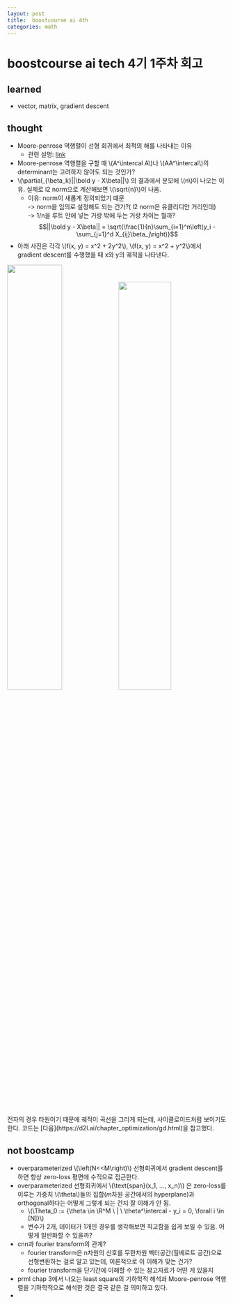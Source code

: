 ```yaml
---
layout: post
title:  boostcourse ai 4th
categories: math
---
```


# boostcourse ai tech 4기 1주차 회고
## learned
 - vector, matrix, gradient descent

## thought
 - Moore-penrose 역행렬이 선형 회귀에서 최적의 해를 나타내는 이유
   - 관련 설명: [link](https://angeloyeo.github.io/2020/11/11/pseudo_inverse.html)
 - Moore-penrose 역행렬을 구할 때 \\(A^\intercal A\\)나 \\(AA^\intercal\\)의 determinant는 고려하지 않아도 되는 것인가?
 - \\(\partial_{\beta_k}||\bold y - X\beta||\\) 의 결과에서 분모에 \\(n\\)이 나오는 이유. 실제로 l2 norm으로 계산해보면 \\(\sqrt{n}\\)이 나옴. 
   - 이유: norm이 새롭게 정의되었기 떄문  
     -> norm을 임의로 설정해도 되는 건가?( l2 norm은 유클리디안 거리인데)  
     -> 1/n을 루트 안에 넣는 거랑 밖에 두는 거랑 차이는 뭘까?
  $$||\bold y - X\beta|| = \sqrt{\frac{1}{n}\sum_{i=1}^n\left(y_i - \sum_{j=1}^d X_{ij}\beta_j\right)}$$
  - 아래 사진은 각각 \\(f(x, y) = x^2 + 2y^2\\), \\(f(x, y) = x^2 + y^2\\)에서 gradient descent를 수행했을 때 x와 y의 궤적을 나타낸다.  
  <img src="https://user-images.githubusercontent.com/47550287/191882708-0db9fced-fe8c-43d5-88d1-7b854040d717.png" width="50%">
  <img src="https://user-images.githubusercontent.com/47550287/191882948-0148765a-524b-4f3c-94d6-0483c83d4d57.png" width="49%">  
  전자의 경우 타원이기 때문에 궤적이 곡선을 그리게 되는데, 사이클로이드처럼 보이기도 한다. 코드는 [다음](https://d2l.ai/chapter_optimization/gd.html)을 참고했다.

## not boostcamp
 - overparameterized \\(\left(N<<M\right)\\) 선형회귀에서 gradient descent를 하면 항상 zero-loss 평면에 수직으로 접근한다.
 - overparameterized 선형회귀에서 \\(\text{span}(x_1, ..., x_n)\\) 은 zero-loss를 이루는 가중치 \\(\theta\\)들의 집합($m$차원 공간에서의 hyperplane)과 orthogonal하다는 어떻게 그렇게 되는 건지 잘 이해가 안 됨.
   - \\(\Theta_0 := \{\theta \in \R^M \ | \ \theta^\intercal - y_i = 0, \forall i \in [N]\}\\)
   - 변수가 2개, 데이터가 1개인 경우를 생각해보면 직교함을 쉽게 보일 수 있음. 어떻게 일반화할 수 있을까?
 - cnn과 fourier transform의 관계?
   - fourier transform은 n차원의 신호를 무한차원 벡터공간(힐베르트 공간)으로 선형변환하는 걸로 알고 있는데, 이론적으로 이 이해가 맞는 건가?
   - fourier transform을 단기간에 이해할 수 있는 참고자료가 어떤 게 있을지
 - prml chap 3에서 나오는 least square의 기하학적 해석과 Moore-penrose 역행렬을 기하학적으로 해석한 것은 결국 같은 걸 의미하고 있다.
 - 






